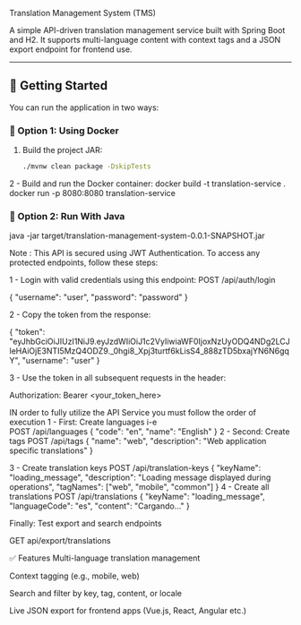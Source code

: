 Translation Management System (TMS)

A simple API-driven translation management service built with Spring Boot and H2. It supports multi-language content with context tags and a JSON export endpoint for frontend use.

---

## 🚀 Getting Started

You can run the application in two ways:

### 🔧 Option 1: Using Docker

1. Build the project JAR:

   ```bash
   ./mvnw clean package -DskipTests
2 - Build and run the Docker container:
    docker build -t translation-service .
    docker run -p 8080:8080 translation-service


### 🔧 Option 2: Run With Java

java -jar target/translation-management-system-0.0.1-SNAPSHOT.jar

Note : This API is secured using JWT Authentication.
  To access any protected endpoints, follow these steps:

1 - Login with valid credentials using this endpoint:
  POST /api/auth/login

  {
    "username": "user",
    "password": "password"
  }

2 - Copy the token from the response:

  {
      "token": "eyJhbGciOiJIUzI1NiJ9.eyJzdWIiOiJ1c2VyIiwiaWF0IjoxNzUyODQ4NDg2LCJleHAiOjE3NTI5MzQ4ODZ9._0hgi8_Xpj3turtf6kLisS4_888zTD5bxajYN6N6gqY",
      "username": "user"
  }

3 - Use the token in all subsequent requests in the header:

  Authorization: Bearer <your_token_here>


IN order to fully utilize the API Service you must follow the order of execution
   1 -  First: Create languages i-e  
        POST /api/languages 
        {
            "code": "en",
            "name": "English"
        }
   2 - Second: Create tags
       POST /api/tags
       {
            "name": "web",
            "description": "Web application specific translations"
      }

  3 - Create translation keys
       POST /api/translation-keys
       {
          "keyName": "loading_message",
          "description": "Loading message displayed during operations",
          "tagNames": ["web", "mobile", "common"]
      }
  4 - Create all translations
      POST /api/translations
      {
          "keyName": "loading_message",
          "languageCode": "es",
          "content": "Cargando..."
      }
      
Finally: Test export and search endpoints

  GET  api/export/translations


✅ Features
Multi-language translation management

Context tagging (e.g., mobile, web)

Search and filter by key, tag, content, or locale

Live JSON export for frontend apps (Vue.js, React, Angular etc.)

